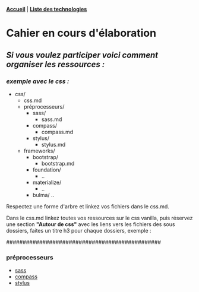 **[Accueil](/README.md)** | **[Liste des technologies](/cahier.md)**

# **Cahier en cours d'élaboration**
## *Si vous voulez participer voici comment organiser les ressources :*

### *exemple avec le css :*

* css/
    * css.md
    * préprocesseurs/
        * sass/
            * sass.md
        * compass/
            * compass.md
        * stylus/
            * stylus.md
    * frameworks/
        * bootstrap/
            * bootstrap.md
        * foundation/
            * ..
        * materialize/
            * ..
        * bulma/
            ..

Respectez une forme d'arbre et linkez vos fichiers dans le css.md.

Dans le css.md linkez toutes vos ressources sur le css vanilla, puis réservez une section **"Autour de css"** avec les liens vers les fichiers des sous dossiers, faites un titre h3 pour chaque dossiers, exemple :

###############################################


### préprocesseurs

* [sass](./preprocesseurs/sass/sass.md)
* [compass](./preprocesseurs/compass/compass.md)
* [stylus](./preprocesseurs/stylus/stylus.md)
